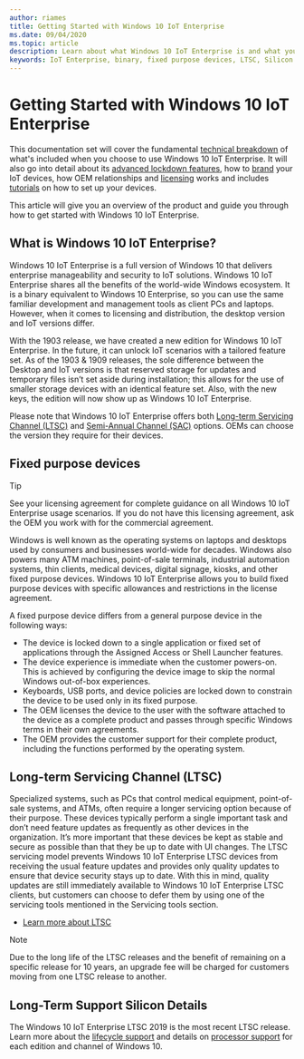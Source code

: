 ```yaml
---
author: riames
title: Getting Started with Windows 10 IoT Enterprise
ms.date: 09/04/2020
ms.topic: article
description: Learn about what Windows 10 IoT Enterprise is and what you can do with it.
keywords: IoT Enterprise, binary, fixed purpose devices, LTSC, Silicon
---
```


# Getting Started with Windows 10 IoT Enterprise
This documentation set will cover the fundamental [technical breakdown](https://docs.microsoft.com/windows/iot-enterprise/Technical_Breakdown) of what's included when you choose to use Windows 10 IoT Enterprise. It will also go into detail about its [advanced lockdown features](https://docs.microsoft.com/windows/iot-enterprise/Advanced_Lockdown_Features), how to [brand](https://docs.microsoft.com/windows/iot-enterprise/Branding) your IoT devices, how OEM relationships and [licensing](https://docs.microsoft.com/windows/iot-enterprise/Licensing) works and includes [tutorials](https://docs.microsoft.com/windows-hardware/manufacture/desktop/iot-ent-overview) on how to set up your devices.

This article will give you an overview of the product and guide you through how to get started with Windows 10 IoT Enterprise.

## What is Windows 10 IoT Enterprise?
Windows 10 IoT Enterprise is a full version of Windows 10 that delivers enterprise manageability and security to IoT solutions. Windows 10 IoT Enterprise shares all the benefits of the world-wide Windows ecosystem. It is a binary equivalent to Windows 10 Enterprise, so you can use the same familiar development and management tools as client PCs and laptops. However, when it comes to licensing and distribution, the desktop version and IoT versions differ.

With the 1903 release, we have created a new edition for Windows 10 IoT Enterprise. In the future, it can unlock IoT scenarios with a tailored feature set. As of the 1903 & 1909 releases, the sole difference between the Desktop and IoT versions is that reserved storage for updates and temporary files isn’t set aside during installation; this allows for the use of smaller storage devices with an identical feature set. Also, with the new keys, the edition will now show up as Windows 10 IoT Enterprise​.

Please note that Windows 10 IoT Enterprise offers both [Long-term Servicing Channel (LTSC)](https://docs.microsoft.com/windows/deployment/update/waas-overview#servicing-channels) and [Semi-Annual Channel (SAC)](https://docs.microsoft.com/en-us/windows/deployment/update/waas-overview#servicing-channels) options. OEMs can choose the version they require for their devices.

## Fixed purpose devices

> [!TIP]
> See your licensing agreement for complete guidance on all Windows 10 IoT Enterprise usage scenarios. If you do not have this licensing agreement, ask the OEM you work with for the commercial agreement.

Windows is well known as the operating systems on laptops and desktops used by consumers and businesses world-wide for decades.  Windows also powers many ATM machines, point-of-sale terminals, industrial automation systems, thin clients, medical devices, digital signage, kiosks, and other fixed purpose devices.  Windows 10 IoT Enterprise allows you to build fixed purpose devices with specific allowances and restrictions in the license agreement.  

A fixed purpose device differs from a general purpose device in the following ways:  
* The device is locked down to a single application or fixed set of applications through the Assigned Access or Shell Launcher features.  
* The device experience is immediate when the customer powers-on. This is achieved by configuring the device image to skip the normal Windows out-of-box experiences.
* Keyboards, USB ports, and device policies are locked down to constrain the device to be used only in its fixed purpose.  
* The OEM licenses the device to the user with the software attached to the device as a complete product and passes through specific Windows terms in their own agreements.
* The OEM provides the customer support for their complete product, including the functions performed by the operating system.

## Long-term Servicing Channel (LTSC)

Specialized systems, such as PCs that control medical equipment, point-of-sale systems, and ATMs, often require a longer servicing option because of their purpose. These devices typically perform a single important task and don’t need feature updates as frequently as other devices in the organization. It’s more important that these devices be kept as stable and secure as possible than that they be up to date with UI changes. The LTSC servicing model prevents Windows 10 IoT Enterprise LTSC devices from receiving the usual feature updates and provides only quality updates to ensure that device security stays up to date. With this in mind, quality updates are still immediately available to Windows 10 IoT Enterprise LTSC clients, but customers can choose to defer them by using one of the servicing tools mentioned in the Servicing tools section.

* [Learn more about LTSC](https://docs.microsoft.com/windows/deployment/update/waas-overview#long-term-servicing-channel)

> [!NOTE]
> Due to the long life of the LTSC releases and the benefit of remaining on a specific release for 10 years, an upgrade fee will be charged for customers moving from one LTSC release to another.

## Long-Term Support Silicon Details

The Windows 10 IoT Enterprise LTSC 2019 is the most recent LTSC release. Learn more about the [lifecycle support](https://support.microsoft.com/en-us/help/13853/windows-lifecycle-fact-sheet) and details on [processor support](https://docs.microsoft.com/en-us/windows-hardware/design/minimum/windows-processor-requirements#windows-iot-enterprise--embedded-processors) for each edition and channel of Windows 10.

